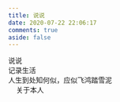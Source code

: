 ```yaml
---
title: 说说
date: 2020-07-22 22:06:17
comments: true
aside: false
---
```


<div class="author-content author-content-item single" style="background:url(https://t.alcy.cc/pc/) center /cover no-repeat!important">
    <div class="card-content">
      <div class="author-content-item-tips">说说</div>
      <span class="author-content-item-title">记录生活</span>
      <div class="content-bottom">
        <div class="tips">人生到处知何似，应似飞鸿踏雪泥</div>
      </div>
      <div class="banner-button-group">
        <a class="banner-button" style="padding: 8px 12px;color: var(--anzhiyu-white);" onclick="pjax.loadUrl(&quot;/about&quot;)" data-pjax-state="">
          <i class="anzhiyufont anzhiyu-icon-arrow-circle-right" style="font-size:22px;margin-right:.25rem"></i>
          <span class="banner-button-text">关于本人</span>
        </a>
      </div>
    </div>
  </div>
<div id="qexoDaoDao"></div>

<script src="/js/qexo-dao.min.js"></script>
<script>
  qexoDaodao?.init({ 
    el: "#qexoDaoDao",
    cnm: "https://ghtpdl.20010501.xyz/tptp/fluid.png",
    name: "宇外御风",
    limit: 10,
    useLoadingImg: false,
    baseURL: "https://hexoadmin.20010501.xyz/",
  });
</script>
